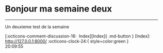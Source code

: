 <!---ID: note-17072023-200955--->
# __Bonjour ma semaine deux__
----
Un deuxieme test de la semaine

[:octicons-comment-discussion-16:&nbsp; Index][Index]{ .md-button }
[Index]: http://127.0.0.1:8000/
:octicons-clock-24:{ style=color:green }  
20:09:55  
